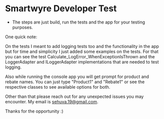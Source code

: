 # Smartwyre Developer Test 

- The steps are just build, run the tests and the app for your testing purposes.

One quick note:

On the tests I meant to add logging tests too and the functionality in the app but for time and simplicity I just added some examples on the tests.
For that you can see the test Calculate_LogError_WhenExceptionIsThrown and the LoggerAdapter and ILoggerAdapter implementations that are needed to test logging.

Also while running the console app you will get prompt for product and rebate names. You can just type "Product1" and "Rebate1" or see the respective classes to see available options for both.

Other than that please reach out for any unexpected issues you may encounter. My email is sehuva.19@gmail.com.


Thanks for the opportunity :)
